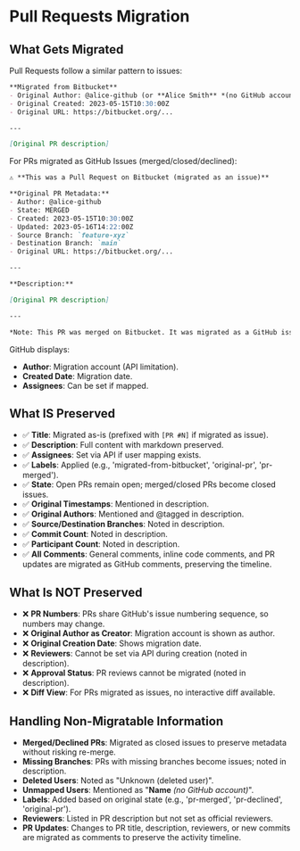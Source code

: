 # Pull Requests Migration

## What Gets Migrated
Pull Requests follow a similar pattern to issues:

```markdown
**Migrated from Bitbucket**
- Original Author: @alice-github (or **Alice Smith** *(no GitHub account)*)
- Original Created: 2023-05-15T10:30:00Z
- Original URL: https://bitbucket.org/...

---

[Original PR description]
```

For PRs migrated as GitHub Issues (merged/closed/declined):

```markdown
⚠️ **This was a Pull Request on Bitbucket (migrated as an issue)**

**Original PR Metadata:**
- Author: @alice-github
- State: MERGED
- Created: 2023-05-15T10:30:00Z
- Updated: 2023-05-16T14:22:00Z
- Source Branch: `feature-xyz`
- Destination Branch: `main`
- Original URL: https://bitbucket.org/...

---

**Description:**

[Original PR description]

---

*Note: This PR was merged on Bitbucket. It was migrated as a GitHub issue to preserve all metadata and comments. The actual code changes are in the git history.*
```

GitHub displays:

- **Author**: Migration account (API limitation).
- **Created Date**: Migration date.
- **Assignees**: Can be set if mapped.

## What IS Preserved
- ✅ **Title**: Migrated as-is (prefixed with `[PR #N]` if migrated as issue).
- ✅ **Description**: Full content with markdown preserved.
- ✅ **Assignees**: Set via API if user mapping exists.
- ✅ **Labels**: Applied (e.g., 'migrated-from-bitbucket', 'original-pr', 'pr-merged').
- ✅ **State**: Open PRs remain open; merged/closed PRs become closed issues.
- ✅ **Original Timestamps**: Mentioned in description.
- ✅ **Original Authors**: Mentioned and @tagged in description.
- ✅ **Source/Destination Branches**: Noted in description.
- ✅ **Commit Count**: Noted in description.
- ✅ **Participant Count**: Noted in description.
- ✅ **All Comments**: General comments, inline code comments, and PR updates are migrated as GitHub comments, preserving the timeline.

## What Is NOT Preserved
- ❌ **PR Numbers**: PRs share GitHub's issue numbering sequence, so numbers may change.
- ❌ **Original Author as Creator**: Migration account is shown as author.
- ❌ **Original Creation Date**: Shows migration date.
- ❌ **Reviewers**: Cannot be set via API during creation (noted in description).
- ❌ **Approval Status**: PR reviews cannot be migrated (noted in description).
- ❌ **Diff View**: For PRs migrated as issues, no interactive diff available.

## Handling Non-Migratable Information
- **Merged/Declined PRs**: Migrated as closed issues to preserve metadata without risking re-merge.
- **Missing Branches**: PRs with missing branches become issues; noted in description.
- **Deleted Users**: Noted as "Unknown (deleted user)".
- **Unmapped Users**: Mentioned as "**Name** *(no GitHub account)*".
- **Labels**: Added based on original state (e.g., 'pr-merged', 'pr-declined', 'original-pr').
- **Reviewers**: Listed in PR description but not set as official reviewers.
- **PR Updates**: Changes to PR title, description, reviewers, or new commits are migrated as comments to preserve the activity timeline.
